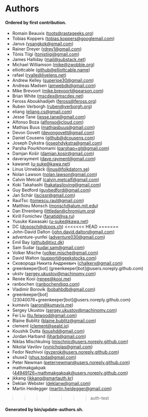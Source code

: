 # Authors

#### Ordered by first contribution.

- Romain Beauxis (toots@rastageeks.org)
- Tobias Koppers (tobias.koppers@googlemail.com)
- Janus (ysangkok@gmail.com)
- Rainer Dreyer (rdrey1@gmail.com)
- Tõnis Tiigi (tonistiigi@gmail.com)
- James Halliday (mail@substack.net)
- Michael Williamson (mike@zwobble.org)
- elliottcable (github@elliottcable.name)
- rafael (rvalle@livelens.net)
- Andrew Kelley (superjoe30@gmail.com)
- Andreas Madsen (amwebdk@gmail.com)
- Mike Brevoort (mike.brevoort@pearson.com)
- Brian White (mscdex@mscdex.net)
- Feross Aboukhadijeh (feross@feross.org)
- Ruben Verborgh (ruben@verborgh.org)
- eliang (eliang.cs@gmail.com)
- Jesse Tane (jesse.tane@gmail.com)
- Alfonso Boza (alfonso@cloud.com)
- Mathias Buus (mathiasbuus@gmail.com)
- Devon Govett (devongovett@gmail.com)
- Daniel Cousens (github@dcousens.com)
- Joseph Dykstra (josephdykstra@gmail.com)
- Parsha Pourkhomami (parshap+git@gmail.com)
- Damjan Košir (damjan.kosir@gmail.com)
- daverayment (dave.rayment@gmail.com)
- kawanet (u-suke@kawa.net)
- Linus Unnebäck (linus@folkdatorn.se)
- Nolan Lawson (nolan.lawson@gmail.com)
- Calvin Metcalf (calvin.metcalf@gmail.com)
- Koki Takahashi (hakatasiloving@gmail.com)
- Guy Bedford (guybedford@gmail.com)
- Jan Schär (jscissr@gmail.com)
- RaulTsc (tomescu.raul@gmail.com)
- Matthieu Monsch (monsch@alum.mit.edu)
- Dan Ehrenberg (littledan@chromium.org)
- Kirill Fomichev (fanatid@ya.ru)
- Yusuke Kawasaki (u-suke@kawa.net)
- DC (dcposch@dcpos.ch)
<<<<<<< HEAD
=======
- John-David Dalton (john.david.dalton@gmail.com)
- adventure-yunfei (adventure030@gmail.com)
- Emil Bay (github@tixz.dk)
- Sam Sudar (sudar.sam@gmail.com)
- Volker Mische (volker.mische@gmail.com)
- David Walton (support@geekstocks.com)
- Сковорода Никита Андреевич (chalkerx@gmail.com)
- greenkeeper[bot] (greenkeeper[bot]@users.noreply.github.com)
- ukstv (sergey.ukustov@machinomy.com)
- Renée Kooi (renee@kooi.me)
- ranbochen (ranbochen@qq.com)
- Vladimir Borovik (bobahbdb@gmail.com)
- greenkeeper[bot] (23040076+greenkeeper[bot]@users.noreply.github.com)
- kumavis (aaron@kumavis.me)
- Sergey Ukustov (sergey.ukustov@machinomy.com)
- Fei Liu (liu.feiwood@gmail.com)
- Blaine Bublitz (blaine.bublitz@gmail.com)
- clement (clement@seald.io)
- Koushik Dutta (koushd@gmail.com)
- Jordan Harband (ljharb@gmail.com)
- Niklas Mischkulnig (mischnic@users.noreply.github.com)
- Nikolai Vavilov (vvnicholas@gmail.com)
- Fedor Nezhivoi (gyzerok@users.noreply.github.com)
- shuse2 (shus.toda@gmail.com)
- Peter Newman (peternewman@users.noreply.github.com)
- mathmakgakpak (44949126+mathmakgakpak@users.noreply.github.com)
- jkkang (jkkang@smartauth.kr)
- Deklan Webster (deklanw@gmail.com)
- Martin Heidegger (martin.heidegger@gmail.com)
>>>>>>> auth-test

#### Generated by bin/update-authors.sh.
